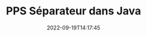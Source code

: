 ---
############################# Static ############################
layout: "auto-gen-merger"
date: 2022-09-19T14:17:45
draft: false
otherformats: ppt pptx rtf tex vdx vsdm vsdx vssm vssx vstm vstx vsx vtx xlam xls xlsb

############################# Head ############################
head_title: "Divisez PPS en plusieurs fichiers dans Java"
head_description: "Divisez un seul fichier PPS en plusieurs fichiers en fonction des numéros de page, des intervalles de page, des pages paires ou impaires à l'aide de l'API de fusion de documents."

############################# Header ############################
title: "PPS Séparateur dans Java"
description: "Divisez PPS avec quelques lignes de code Java."
bg_image: "https://cms.admin.containerize.com/templates/aspose/App_Themes/V3/images/bg/header1.png"
bg_overlay: false
button:
    enable: true
    icon: "fas fa-arrow-down"
    label: "Télécharger la version d'essai gratuite"
    link: "https://downloads.groupdocs.com/merger/java"

############################# SubMenu ############################
submenu:
    enable: true

    left:
        img_alt: "GroupDocs.Merger for Java"
        image: "https://cms.admin.containerize.com/templates/groupdocs/images/product-logos/90x90-noborder/groupdocs-merger-java.png"
        product: "GroupDocs.Merger"
        platform: "Java"

    middle:
        button:

            # button loop
            - link: "https://apireference.groupdocs.com/merger/java"
              text: "Référence API"

            # button loop
            - link: "https://github.com/groupdocs-merger"
              text: "Exemples de codes"

            # button loop
            - link: "https://products.groupdocs.app/merger/family"
              text: "Démos en direct"

            # button loop
            - link: "https://purchase.groupdocs.com/pricing/merger/java"
              text: "Tarification"

    right:
        link_download: "https://downloads.groupdocs.com/merger"
        link_learn: "https://docs.groupdocs.com/merger/java"
        link_buy: "https://purchase.groupdocs.com"

############################# About ############################
about:
    enable: true
    title: "À propos de l'API GroupDocs.Merger for Java"
    content: |
        La bibliothèque [GroupDocs.Merger for Java](/fr/merger/java/) offre une solution simple pour fusionner et diviser en toute sécurité un large éventail de formats de documents, y compris PDF, Microsoft Office (Word, Excel, PowerPoint, OneNote), OpenDocument, HTML, images et bien d'autres dans les applications Java. En ajoutant seulement quelques lignes de code, effectuez plusieurs opérations sur le document telles que déplacer, supprimer, faire pivoter, échanger, extraire ou modifier l'orientation des pages dans les documents. L'API de fusion de documents prend également en charge la prévisualisation des pages de document sous forme d'image pour analyser la structure, la mise en forme et le contenu du document sur la page.
        
        L'API GroupDocs.Merger est un bon choix pour les solutions d'entreprise qui nécessitent des fonctionnalités de fractionnement de fichiers. Ces API sont bien prises en charge sur tous les principaux systèmes d'exploitation et plates-formes, y compris J2SE 7.0 (1.7), J2SE 8.0 (1.8), Java 10.

############################# Steps ############################
steps:
    enable: true
    title_left: "Diviser le fichier PPS par pages dans Java"
    content_left: |
        [GroupDocs.Merger for Java](/fr/merger/java/) permet aux développeurs de Java de diviser facilement un seul fichier PPS en plusieurs fichiers résultants en implémentant un quelques étapes faciles.
        
        * Initialisez **SplitOptions** avec le format de chemin des fichiers de sortie.
        * Créez une nouvelle instance de **Merger** et transmettez le chemin du document source en tant que paramètre du constructeur.
        * Appelez **split** et passez l'objet **SplitOptions** pour enregistrer les documents résultants.

    title_right: "Configuration requise"
    content_right: |
        Les API GroupDocs.Merger for Java sont prises en charge sur toutes les principales plates-formes et systèmes d'exploitation. Avant d'exécuter le code ci-dessous, assurez-vous que les prérequis suivants sont installés sur votre système.

        * Systèmes d'exploitation : Microsoft Windows, Linux, MacOS
        * Environnements de développement : NetBeans, IntelliJ IDEA, Eclipse
        * Cadres: J2SE 7.0 (1.7), J2SE 8.0 (1.8), Java 10
        * Téléchargez la dernière version de GroupDocs.Merger for Java depuis [Maven](https://repository.groupdocs.com/webapp/#/artifacts/browse/tree/General/repo/com/groupdocs/groupdocs-merger)
         
    code: |
     {{% merger/additional-styles %}}
     {{< merger/code-merger title="Comment diviser le fichier PPS à l'aide de l'exemple de code Java">}}

        ```java    
        // Diviser le fichier PPS à l'aide de GroupDocs.Merger pour l'API Java
        String filePath = "input.pps";
        String filePathOut = "output.pps";
        
        // Initialiser la classe SplitOptions avec le format de chemin des fichiers de sortie
        SplitOptions splitOptions = new SplitOptions(filePathOut, new int[] { 3, 6, 8 });

        // Instancier la fusion avec le document d'entrée PPS
        Merger merger = new Merger(filePath);

        // Appelez la méthode split et passez l'objet SplitOptions pour enregistrer les documents résultants
        merger.split(splitOptions);
        ```
     {{< /merger/code-merger >}}

############################# Demos ############################
demos:
    enable: true
    title: "Démos en direct – Diviser le fichier PPS en ligne"
    content: |
       Divisez le fichier PPS dès maintenant en visitant le site Web [GroupDocs.Merger Live Demos](https://products.groupdocs.app/splitter/pps).
       La démo en direct présente les avantages suivants.
        
############################# About Formats ############################
about_formats:
    enable: true

############################# More Formats ############################
more_formats:
    enable: true
    title: "Diviser le fichier d'autres formats"
    content: |
        Java documente l'API de fusion et de division pour les formats de fichiers et les images. Divisez certains des formats de fichiers populaires comme indiqué ci-dessous.

############################# Back to top ###############################
back_to_top:
    enable: true
---